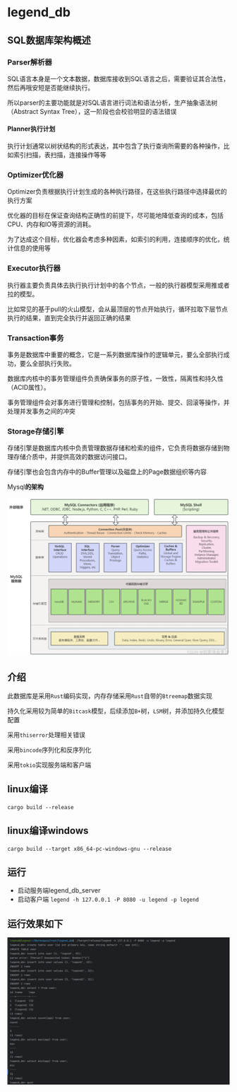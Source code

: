 # legend_db

## SQL数据库架构概述

### Parser解析器

SQL语言本身是一个文本数据，数据库接收到SQL语言之后，需要验证其合法性，然后再哦安短是否能继续执行。

所以parser的主要功能就是对SQL语言进行词法和语法分析，生产抽象语法树（Abstract Syntax Tree），这一阶段也会校验明显的语法错误

#### Planner执行计划

执行计划通常以树状结构的形式表达，其中包含了执行查询所需要的各种操作，比如索引扫描，表扫描，连接操作等等

### Optimizer优化器

Optimizer负责根据执行计划生成的各种执行路径，在这些执行路径中选择最优的执行方案

优化器的目标在保证查询结构正确性的前提下，尽可能地降低查询的成本，包括CPU、内存和IO等资源的消耗。

为了达成这个目标，优化器会考虑多种因素，如索引的利用，连接顺序的优化，统计信息的使用等

### Executor执行器

执行器主要负责具体去执行执行计划中的各个节点，一般的执行器模型采用推或者拉的模型。

比如常见的基于pull的火山模型，会从最顶层的节点开始执行，循环拉取下层节点执行的结果，直到完全执行并返回正确的结果

### Transaction事务

事务是数据库中重要的概念，它是一系列数据库操作的逻辑单元，要么全部执行成功，要么全部执行失败。

数据库内核中的事务管理组件负责确保事务的原子性，一致性，隔离性和持久性（ACID属性）。

事务管理组件会对事务进行管理和控制，包括事务的开始、提交、回滚等操作，并处理并发事务之间的冲突

### Storage存储引擎

存储引擎是数据库内核中负责管理数据存储和检索的组件，它负责将数据存储到物理存储介质中，并提供高效的数据访问接口。

存储引擎也会包含内存中的Buffer管理以及磁盘上的Page数据组织等内容

Mysql**的架构**

![mysql](./docs/images/mysql.png)

## 介绍

此数据库是采用`Rust`编码实现，内存存储采用`Rust`自带的`Btreemap`数据实现

持久化采用较为简单的`Bitcask`模型，后续添加`B+`树，`LSM`树，并添加持久化模型配置

采用`thiserror`处理相关错误

采用`bincode`序列化和反序列化

采用`tokio`实现服务端和客户端

## linux编译
`cargo build --release`

## linux编译windows
`cargo build --target x86_64-pc-windows-gnu --release`
## 运行
* 启动服务端legend_db_server
* 启动客户端
`legend -h 127.0.0.1 -P 8080 -u legend -p legend`
## 运行效果如下
![cmd](./docs/images/cmd.png)